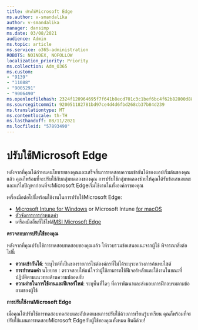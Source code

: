 ```yaml
---
title: ปรับใช้Microsoft Edge
ms.author: v-smandalika
author: v-smandalika
manager: dansimp
ms.date: 03/08/2021
audience: Admin
ms.topic: article
ms.service: o365-administration
ROBOTS: NOINDEX, NOFOLLOW
localization_priority: Priority
ms.collection: Adm_O365
ms.custom:
- "9139"
- "11088"
- "9005291"
- "9006490"
ms.openlocfilehash: 2324f120964695f7f641b8ecd701c3c1bef6bc4f62b82800d88f79cc54b945d5
ms.sourcegitcommit: 920051182781bd97ce4d4d6fbd268cb37b84d239
ms.translationtype: MT
ms.contentlocale: th-TH
ms.lasthandoff: 08/11/2021
ms.locfileid: "57893490"
---
```

# <a name="deploy-microsoft-edge"></a>ปรับใช้Microsoft Edge

หลังจากที่คุณได้กําหนดนโยบายของคุณและเสร็จสิ้นการทดสอบความเข้ากันได้ของแอปเริ่มต้นของคุณแล้ว คุณก็พร้อมที่จะปรับใช้กับกลุ่มทดลองของคุณ การปรับใช้กลุ่มทดลองช่วยให้คุณได้รับข้อเสนอแนะและแก้ไขปัญหาก่อนที่จะMicrosoft Edgeเริ่มใช้งานในทั้งองค์กรของคุณ

เครื่องมือต่อไปนี้พร้อมใช้งานในการปรับใช้Microsoft Edge:

- [Microsoft Intune for Windows](https://docs.microsoft.com/mem/intune/apps/apps-windows-edge) or Microsoft Intune [for macOS](https://docs.microsoft.com/mem/intune/apps/apps-edge-macos)
- [ตัวจัดการการกําหนดค่า](https://docs.microsoft.com/DeployEdge/deploy-edge-with-configuration-manager)
- เครื่องมืออื่นที่ใช้ไฟล์[MSI Microsoft Edge](https://www.microsoft.com/edge/business/download)

**ตรวจสอบการปรับใช้ของคุณ**

หลังจากที่คุณปรับใช้การทดสอบทดสอบของคุณแล้ว ให้รวบรวมข้อเสนอแนะจากผู้ใช้ พิจารณาสิ่งต่อไปนี้
- **ความเข้ากันได้**: ระบุไซต์ที่เป็นของรายการไซต์องค์กรที่ไม่ได้ระบุระหว่างการค้นพบไซต์
- **การกําหนดค่า** นโยบาย : ตรวจสอบให้แน่ใจว่าผู้ใช้สามารถใช้ฟีเจอร์หลักและใช้งานในขณะที่ปฏิบัติตามแนวทางด้านความปลอดภัย
- **ความง่ายในการใช้งานและฟีเจอร์ใหม่**: ระบุพื้นที่ใดๆ ที่ควรพัฒนาและส่งมอบการฝึกอบรมตามข้อถามของผู้ใช้

**การปรับใช้งานMicrosoft Edge**

เมื่อคุณได้ปรับใช้การทดสอบทดสอบและอัปเดตแผนการปรับใช้ด้วยการเรียนรู้บทเรียน คุณก็พร้อมที่จะปรับใช้แผนการทดสอบMicrosoft Edgeกับผู้ใช้ของคุณทั้งหมด ยินดีด้วย!

